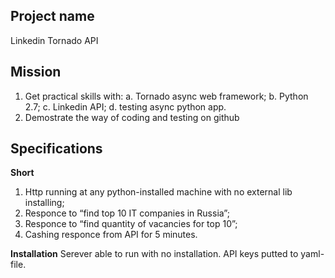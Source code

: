 **Project name**
----
Linkedin Tornado API

**Mission**
----

1. Get practical skills with:
a. Tornado async web framework;
b. Python 2.7;
c. Linkedin API;
d. testing async python app.
2. Demostrate the way of coding and testing on github

**Specifications**
----

**Short**

1. Http running at any python-installed machine with no external lib installing;
2. Responce to “find top 10 IT companies in Russia”;
3. Responce to “find quantity of vacancies for top 10”;
3. Cashing responce from API for 5 minutes.

**Installation**
Serever able to run with no installation. API keys putted to yaml-file.
